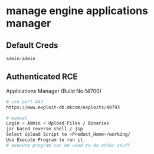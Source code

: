 # manage engine applications manager

## Default Creds

```
admin:admin
```

## Authenticated RCE

Applications Manager (Build No:14700)

```bash
# use port 443
https://www.exploit-db.mkcom/exploits/48793

# manual
Login > Admin > Upload Files / Binaries 
jar based reverse shell / jsp
Select Upload Script to <Product_Home>/working/
Use Execute Program to run it.
# execute program can be used to do other stuff
```
